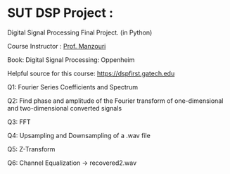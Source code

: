 # SUT DSP Project :
Digital Signal Processing Final Project. (in Python)

Course Instructor : [Prof. Manzouri](http://sharif.ir/~manzuri/)

Book: Digital Signal Processing: Oppenheim

Helpful source for this course: https://dspfirst.gatech.edu


Q1: Fourier Series Coefficients and Spectrum

Q2: Find phase and amplitude of the Fourier transform of one-dimensional and two-dimensional converted signals

Q3: FFT

Q4: Upsampling and Downsampling of a .wav file

Q5: Z-Transform

Q6: Channel Equalization -> recovered2.wav
